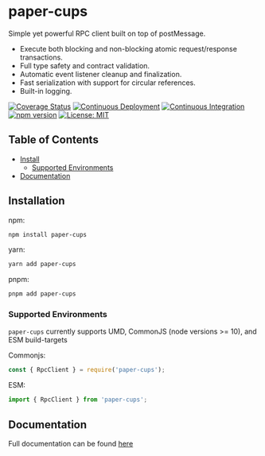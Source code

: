 # paper-cups

Simple yet powerful RPC client built on top of postMessage.

- Execute both blocking and non-blocking atomic request/response transactions.
- Full type safety and contract validation.
- Automatic event listener cleanup and finalization.
- Fast serialization with support for circular references.
- Built-in logging.

[![Coverage Status](https://coveralls.io/repos/github/MatthewZito/paper-cups/badge.svg?branch=master)](https://coveralls.io/github/MatthewZito/paper-cups?branch=master)
[![Continuous Deployment](https://github.com/MatthewZito/paper-cups/actions/workflows/cd.yml/badge.svg)](https://github.com/MatthewZito/paper-cups/actions/workflows/cd.yml)
[![Continuous Integration](https://github.com/MatthewZito/paper-cups/actions/workflows/ci.yml/badge.svg)](https://github.com/MatthewZito/paper-cups/actions/workflows/ci.yml)
[![npm version](https://badge.fury.io/js/paper-cups.svg)](https://badge.fury.io/js/paper-cups)
[![License: MIT](https://img.shields.io/badge/License-MIT-yellow.svg)](https://opensource.org/licenses/MIT)

## Table of Contents

- [Install](#install)
  - [Supported Environments](#support)
- [Documentation](#docs)

## <a name="install"></a> Installation

npm:

```bash
npm install paper-cups
```

yarn:

```bash
yarn add paper-cups
```

pnpm:

```bash
pnpm add paper-cups
```

### <a name="support"></a>  Supported Environments

`paper-cups` currently supports UMD, CommonJS (node versions >= 10), and ESM build-targets

Commonjs:

```js
const { RpcClient } = require('paper-cups');
```

ESM:

```js
import { RpcClient } from 'paper-cups';
```

## <a name="docs"></a> Documentation

Full documentation can be found [here](https://matthewzito.github.io/paper-cups/paper-cups.html)
